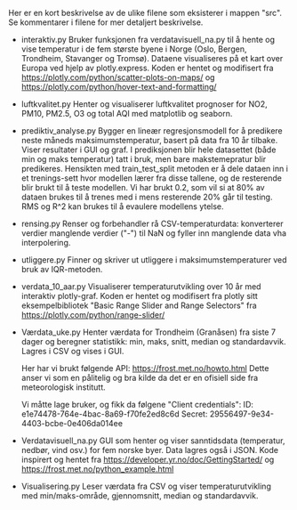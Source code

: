 Her er en kort beskrivelse av de ulike filene som eksisterer i mappen "src". Se kommentarer i filene for mer detaljert beskrivelse.

- interaktiv.py
    Bruker funksjonen fra verdatavisuell_na.py til å hente og vise temperatur i de fem største byene i Norge (Oslo, Bergen, Trondheim, Stavanger og Tromsø). Dataene visualiseres på et kart over Europa ved hjelp av plotly.express.
    Koden er hentet og modifisert fra https://plotly.com/python/scatter-plots-on-maps/ og https://plotly.com/python/hover-text-and-formatting/

- luftkvalitet.py
    Henter og visualiserer luftkvalitet prognoser for NO2, PM10, PM2.5, O3 og total AQI med matplotlib og seaborn.

- prediktiv_analyse.py
    Bygger en lineær regresjonsmodell for å predikere neste måneds maksimumstemperatur, basert på data fra 10 år tilbake. Viser resultater i GUI og graf. I prediksjonen blir hele datasettet (både min og maks temperatur) tatt i bruk, men bare makstemepratur blir predikeres.
    Hensikten med train_test_split metoden er å dele dataen inn i et trenings-sett hvor modellen lærer fra disse tallene, og de resterende blir brukt til å teste modellen. Vi har brukt 0.2, som vil si at 80% av dataen brukes til å trenes med i mens resterende 20% går til testing. RMS og R^2 kan brukes til å evaulere modellens ytelse.

- rensing.py
    Renser og forbehandler rå CSV-temperaturdata: konverterer verdier manglende verdier ("-") til NaN og fyller inn manglende data vha interpolering. 

- utliggere.py
    Finner og skriver ut utliggere i maksimumstemperaturer ved bruk av IQR-metoden.

- verdata_10_aar.py
    Visualiserer temperaturutvikling over 10 år med interaktiv plotly-graf. Koden er hentet og modifisert fra plotly sitt eksempelbibliotek "Basic Range Slider and Range Selectors" fra https://plotly.com/python/range-slider/

- Værdata_uke.py
    Henter værdata for Trondheim (Granåsen) fra siste 7 dager og beregner statistikk: min, maks, snitt, median og standardavvik. Lagres i CSV og vises i GUI.

    Her har vi brukt følgende API: https://frost.met.no/howto.html 
    Dette anser vi som en pålitelig og bra kilde da det er en ofisiell side fra meteorologisk institutt. 

    Vi måtte lage bruker, og fikk da følgene "Client credentials":
    ID: e1e74478-764e-4bac-8a69-f70fe2ed8c6d
    Secret: 29556497-9e34-4403-bcbe-0e406da014ee

- Verdatavisuell_na.py
    GUI som henter og viser sanntidsdata (temperatur, nedbør, vind osv.) for fem norske byer. Data lagres også i JSON. 
    Kode inspirert og hentet fra https://developer.yr.no/doc/GettingStarted/ og https://frost.met.no/python_example.html 

- Visualisering.py
    Leser værdata fra CSV og viser temperaturutvikling med min/maks-område, gjennomsnitt, median og standardavvik.





